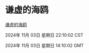 # 谦虚的海鸥
[谦虚的海鸥](http://219.139.197.74:56308/qxdho/course/base/hotlink/index.php)

2024年 11月 03日 星期日 22:10:02 CST

2024年 11月 03日 星期日 14:10:02 GMT
